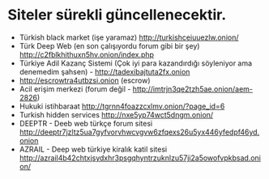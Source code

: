 
# Siteler sürekli güncellenecektir. 
* Türkish black market (işe yaramaz) http://turkishceiuuezlw.onion/
* Türk Deep Web (en son çalışıyordu forum gibi bir şey) http://c2fblkhithuxn5hv.onion/index.php
* Türkiye Adil Kazanç Sistemi (Çok iyi para kazandırdığı söyleniyor ama denemedim şahsen) - http://tadexibajtuta2fx.onion
* http://escrowtra4utbzsi.onion (escrow)
* Acil erişim merkezi (forum değil - http://imtrjn3qe2tzh5ae.onion/aem-2826)
* Hukuki istihbaraat http://tgrnn4foazzcxlmv.onion/?page_id=6
* Turkish hidden services http://nxe5yp74wct5dngm.onion/
* DEEPTR - Deeb web türkçe forum sitesi http://deeptr7jzltz5ua7gyfvorvhwcvgvw6zfqexs26u5yx446yfedpf46yd.onion
* AZRAIL - Deep web türkiye kiralık katil sitesi http://azrail4b42chtxjsydxhr3psgqhyntrzuknlzu57ji2a5owofvpkbsad.onion/

